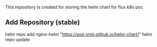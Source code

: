 This repository is created for storing the helm chart for flux k8s poc

## Add Repository (stable)
helm repo add nginx-helm "https://ava-srini.github.io/helm-chart/"
helm repo update


